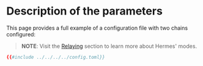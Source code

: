 # Description of the parameters

This page provides a full example of a configuration file with two chains
configured:

> **NOTE**: Visit the [Relaying](../commands/relaying/index.md) section to learn
> more about Hermes' modes.

```toml
{{#include ../../../../config.toml}}
```
